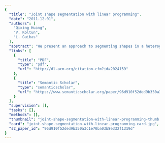 ```yaml
---
{
  "title": "Joint shape segmentation with linear programming",
  "date": "2011-12-01",
  "authors": [
    "Qixing Huang",
    "V. Koltun",
    "L. Guibas"
  ],
  "abstract": "We present an approach to segmenting shapes in a heterogenous shape database. Our approach segments the shapes jointly, utilizing features from multiple shapes to improve the segmentation of each. The approach is entirely unsupervised and is based on an integer quadratic programming formulation of the joint segmentation problem. The program optimizes over possible segmentations of individual shapes as well as over possible correspondences between segments from multiple shapes. The integer quadratic program is solved via a linear programming relaxation, using a block coordinate descent procedure that makes the optimization feasible for large databases. We evaluate the presented approach on the Princeton segmentation benchmark and show that joint shape segmentation significantly outperforms single-shape segmentation techniques.",
  "links": [
    {
      "title": "PDF",
      "type": "pdf",
      "url": "http://dl.acm.org/citation.cfm?id=2024159"
    },
    {
      "title": "Semantic Scholar",
      "type": "semanticscholar",
      "url": "https://www.semanticscholar.org/paper/96d910f52ded9b350a3c1e70ba03b8e332f1319d"
    }
  ],
  "supervision": [],
  "tasks": [],
  "methods": [],
  "thumbnail": "joint-shape-segmentation-with-linear-programming-thumb.jpg",
  "card": "joint-shape-segmentation-with-linear-programming-card.jpg",
  "s2_paper_id": "96d910f52ded9b350a3c1e70ba03b8e332f1319d"
}
---
```


